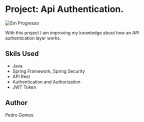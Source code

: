 # Project: Api Authentication.

![Em Progresso](https://img.shields.io/badge/STATUS-In%20Progress-yellow)

With this project I am improving my knowledge about how an API authentication layer works.

## Skils Used
- Java
- Spring Framework, Spring Security
- API Rest
- Authentication and Authorization
- JWT Token

## Author

Pedro Gomes.

<!--
**Pedro-LSG/Pedro-LSG** is a ✨ _special_ ✨ repository because its `README.md` (this file) appears on your GitHub profile.

Here are some ideas to get you started:

- 🔭 I’m currently working on ...
- 🌱 I’m currently learning ...
- 👯 I’m looking to collaborate on ...
- 🤔 I’m looking for help with ...
- 💬 Ask me about ...
- 📫 How to reach me: ...
- 😄 Pronouns: ...
- ⚡ Fun fact: ...
-->
